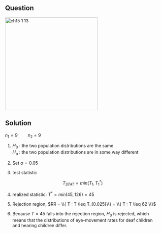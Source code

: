 ## Question
<img width="300" alt="ch15 1 13" src="https://github.com/user-attachments/assets/1c2d9b43-2305-419c-87bb-79682f1dfdda" />

## Solution
$n_1 = 9 \quad \quad n_2 = 9$

1. $H_0$ : the two population distributions are the same  
   $H_a$ : the two population distributions are in some way different

2. Set $\alpha=0.05$

3. test statistic

$$
T_{STAT} = min(T_1,T_1^*)
$$

4. realized statistic: $T^* = min(45,126) = 45$

5. Rejection region, $RR = \\{ T : T \leq T_{0.025}\\} = \\{ T : T \leq 62 \\}$

6. Because $T=45$ falls into the rejection region, $H_0$ is rejected, which means that the distributions of eye-movement rates for deaf children and hearing children differ.
